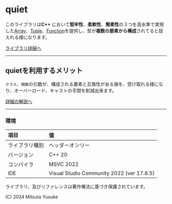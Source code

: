 # quiet

このライブラリは**C++** において**堅牢性**、**柔軟性**、**簡素性**の３つを高水準で実現した[Array][Array]、[Tuple][Tuple]、[Function][Function]を提供し、型が**複数の要素から構成**されてると捉えれる様になります。

[ライブラリ詳細へ][quiet]
***
## quietを利用するメリット
`クラス`、`関数`の引数が、構成される要素と互換性がある値を、受け取れる様になり、オーバーロード、キャストの手間を削減出来ます。

[詳細の解説へ](Reference/Explanation/merit_0_0.md)    

***
### 環境
|項目|値|
|:-|:-|
ライブラリ種別|ヘッダーオンリー
バージョン|C++ 20
コンパイラ|MSVC 2022
IDE|Visual Studio Community 2022 (ver 17.8.5)


&#13;&#10;
ライブラリ、及びリファレンスは著作権法に基づき保護されています。    

(C) 2024 Mitsuta Yusuke

[quiet]:Reference/quiet.md
[Array]:Reference/Array/Array.md
[Tuple]:Reference/Tuple/Tuple.md
[Function]:Reference/Function/Function.md   
[Apply]:Reference/Tuple/N_Tuple/Apply.md
